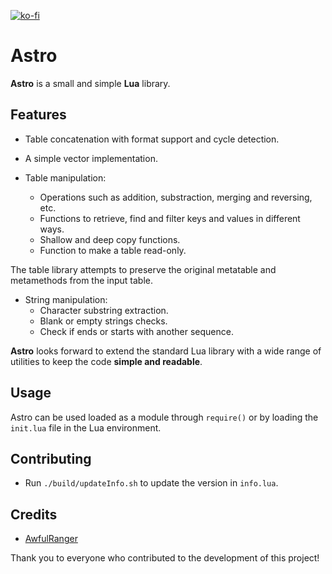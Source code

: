 [![ko-fi](https://ko-fi.com/img/githubbutton_sm.svg)](https://ko-fi.com/W7W32691S)

# Astro

**Astro** is a small and simple **Lua** library.

## Features

- Table concatenation with format support and cycle detection.

- A simple vector implementation.

- Table manipulation:
    - Operations such as addition, substraction, merging and reversing, etc.
    - Functions to retrieve, find and filter keys and values in different ways.
    - Shallow and deep copy functions.
    - Function to make a table read-only.

The table library attempts to preserve the original metatable and metamethods from the input table.

- String manipulation:
    - Character substring extraction.
    - Blank or empty strings checks.
    - Check if ends or starts with another sequence.

**Astro** looks forward to extend the standard Lua library with a wide range of utilities to keep the code **simple and readable**.

## Usage

Astro can be used loaded as a module through `require()` or by loading the `init.lua` file in the Lua environment.

## Contributing

- Run `./build/updateInfo.sh` to update the version in `info.lua`.

## Credits
- [AwfulRanger](https://github.com/AwfulRanger)

Thank you to everyone who contributed to the development of this project!
